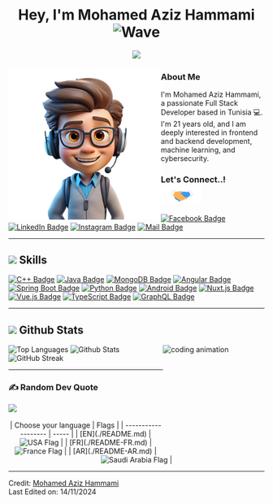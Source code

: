 <h1 align="center"><b>Hey, I'm Mohamed Aziz Hammami</b> <img src="https://media.giphy.com/media/hvRJCLFzcasrR4ia7z/giphy.gif" width="35" alt="Wave"></h1>

<p align="center">
  <a href="https://github.com/DenverCoder1/readme-typing-svg">
    <img src="https://readme-typing-svg.herokuapp.com?font=Time+New+Roman&color=cyan&size=25&center=true&vCenter=true&width=600&height=100&lines=Hey!+It's+Mohamed+Aziz+Hammami..&hearts;++;Self-taught+Full+Stack+Web+Developer;Software-Engineer,;Passionate+about+Development+and+Learning!">
  </a>
</p>

<!-- Avatar Section -->
<img title="My Avatar" align="left" src="myavatar.webp" width="300px" alt="Avatar Image">

<!-- About Me -->
### About Me
I'm Mohamed Aziz Hammami, a passionate Full Stack Developer based in Tunisia 💻. I'm 21 years old, and I am deeply interested in frontend and backend development, machine learning, and cybersecurity.

<!-- Social Media Links -->
### <b>Let's Connect..!</b> <img src="https://github.com/0xAbdulKhalid/0xAbdulKhalid/raw/main/assets/mdImages/handshake.gif" width="80">
[![Facebook Badge](https://img.shields.io/badge/-MohamedAzizHammami-4267B2?style=flat&labelColor=4267B2&logo=facebook&logoColor=white)](https://www.facebook.com/aziz.hammami.35110/)
[![LinkedIn Badge](https://img.shields.io/badge/-MohamedAzizHammami-0e76a8?style=flat&labelColor=0e76a8&logo=linkedin&logoColor=white)](https://www.linkedin.com/in/aziz-ben-ismail-a111ba19a/)
[![Instagram Badge](https://img.shields.io/badge/-@azizhammami-e84393?style=flat&labelColor=e84393&logo=instagram&logoColor=white)](https://www.instagram.com/azizbensmail/)
[![Mail Badge](https://img.shields.io/badge/-aziz.hammami-c0392b?style=flat&labelColor=c0392b&logo=gmail&logoColor=white)](mailto:aziz.270700@gmail.com)

---

<!-- Skills Section with Animations -->
## <img src="https://media2.giphy.com/media/QssGEmpkyEOhBCb7e1/giphy.gif?cid=ecf05e47a0n3gi1bfqntqmob8g9aid1oyj2wr3ds3mg700bl&rid=giphy.gif" width="25"><b> Skills</b>

[![C++ Badge](https://img.shields.io/badge/-C++-00599C?style=for-the-badge&labelColor=black&logo=c%2B%2B&logoColor=00599C)](#)
[![Java Badge](https://img.shields.io/badge/-Java-007396?style=for-the-badge&labelColor=black&logo=java&logoColor=007396)](#)
[![MongoDB Badge](https://img.shields.io/badge/-MongoDB-4EA94B?style=for-the-badge&labelColor=black&logo=mongodb&logoColor=4EA94B)](#)
[![Angular Badge](https://img.shields.io/badge/-Angular-DD0031?style=for-the-badge&labelColor=black&logo=angular&logoColor=DD0031)](#)
[![Spring Boot Badge](https://img.shields.io/badge/-SpringBoot-6DB33F?style=for-the-badge&labelColor=black&logo=spring&logoColor=6DB33F)](#)
[![Python Badge](https://img.shields.io/badge/-Python-3776AB?style=for-the-badge&labelColor=black&logo=python&logoColor=3776AB)](#)
[![Android Badge](https://img.shields.io/badge/-Android-3DDC84?style=for-the-badge&labelColor=black&logo=android&logoColor=3DDC84)](#)
[![Nuxt.js Badge](https://img.shields.io/badge/-Nuxt.js-00DC82?style=for-the-badge&labelColor=black&logo=nuxt.js&logoColor=00DC82)](#)
[![Vue.js Badge](https://img.shields.io/badge/-Vue.js-42b883?style=for-the-badge&labelColor=black&logo=vue.js&logoColor=42b883)](#)
[![TypeScript Badge](https://img.shields.io/badge/-TypeScript-3178C6?style=for-the-badge&labelColor=black&logo=typescript&logoColor=3178C6)](#)
[![GraphQL Badge](https://img.shields.io/badge/-GraphQL-E10098?style=for-the-badge&labelColor=black&logo=graphql&logoColor=E10098)](#)

---

<!-- Github Stats Section -->
## <img src="https://media.giphy.com/media/iY8CRBdQXODJSCERIr/giphy.gif" width="35"><b> Github Stats </b>

<img align="right" width="200px" height="200px" src="https://media.giphy.com/media/TEnXkcsHrP4YedChhA/giphy.gif" alt="coding animation"/>

![Top Languages](https://github-readme-stats.vercel.app/api/top-langs/?username=MohamedAzizHammami&show_icons=true&locale=en&layout=compact&langs_count=50&theme=algolia)
![Github Stats](https://github-readme-stats.vercel.app/api?username=MohamedAzizHammami&show_icons=true&theme=radical)
![GitHub Streak](https://github-readme-streak-stats.herokuapp.com/?user=MohamedAzizHammami&theme=algolia)

---

### ✍️ Random Dev Quote
![](https://quotes-github-readme.vercel.app/api?type=horizontal&theme=radical)

<!-- Flagged Languages -->
<div align="center">
  | Choose your language | Flags |
  | ------------------- | ----- |
  | [EN](./README.md) | <img width="5%" src="assets/images/flags/USA.png" alt="USA Flag" /> |
  | [FR](./README-FR.md) | <img width="5%" src="assets/images/flags/France.png" alt="France Flag" /> |
  | [AR](./README-AR.md) | <img width="5%" src="assets/images/flags/saudi_arabia.jpg" alt="Saudi Arabia Flag" /> |
</div>

---



Credit: [Mohamed Aziz Hammami](https://github.com/MohamedAzizHammami)  
Last Edited on: 14/11/2024
